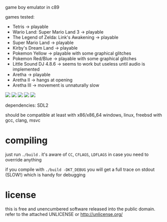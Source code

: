 game boy emulator in c89

games tested:
* Tetris -> playable
* Wario Land: Super Mario Land 3 -> playable
* The Legend of Zelda: Link's Awakening -> playable
* Super Mario Land -> playable
* Kirby's Dream Land -> playable
* Pokemon Yellow -> playable with some graphical glitches
* Pokemon Red/Blue -> playable with some graphical glitches
* Little Sound DJ 4.8.6 -> seems to work but useless until audio
  is implemented
* Aretha -> playable
* Aretha II -> hangs at opening
* Aretha III -> movement is unnaturally slow

![](https://i.imgur.com/cuw3Z9O.gif)
![](https://i.imgur.com/zj0k5Ch.png)
![](https://i.imgur.com/TiNooIR.png)
![](https://i.imgur.com/TC5ViLl.png)
![](https://i.imgur.com/TO0ZOS6.png)

dependencies: SDL2

should be compatible at least with x86/x86\_64 windows, linux, freebsd
with gcc, clang, msvc

# compiling
just run ```./build``` . it's aware of ```CC```, ```CFLAGS```,
```LDFLAGS``` in case you need to override anything

if you compile with ```./build -DKT_DEBUG``` you will get a full trace
on stdout (SLOW!) which is handy for debugging

# license
this is free and unencumbered software released into the public domain.
refer to the attached UNLICENSE or http://unlicense.org/
